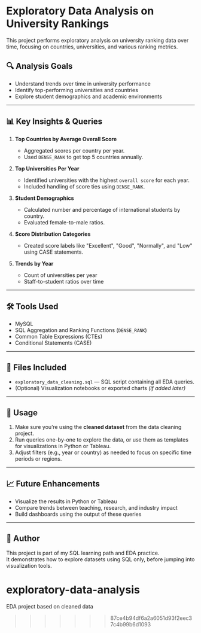 
# Exploratory Data Analysis on University Rankings

This project performs exploratory analysis on university ranking data over time, focusing on countries, universities, and various ranking metrics.

## 🔍 Analysis Goals

- Understand trends over time in university performance
- Identify top-performing universities and countries
- Explore student demographics and academic environments

---

## 📊 Key Insights & Queries

1. **Top Countries by Average Overall Score**
   - Aggregated scores per country per year.
   - Used `DENSE_RANK` to get top 5 countries annually.

2. **Top Universities Per Year**
   - Identified universities with the highest `overall score` for each year.
   - Included handling of score ties using `DENSE_RANK`.

3. **Student Demographics**
   - Calculated number and percentage of international students by country.
   - Evaluated female-to-male ratios.

4. **Score Distribution Categories**
   - Created score labels like "Excellent", "Good", "Normally", and "Low" using CASE statements.

5. **Trends by Year**
   - Count of universities per year
   - Staff-to-student ratios over time

---

## 🛠️ Tools Used

- MySQL
- SQL Aggregation and Ranking Functions (`DENSE_RANK`)
- Common Table Expressions (CTEs)
- Conditional Statements (CASE)

---

## 📁 Files Included

- `exploratory_data_cleaning.sql` — SQL script containing all EDA queries.
- (Optional) Visualization notebooks or exported charts *(if added later)*

---

## 📌 Usage

1. Make sure you’re using the **cleaned dataset** from the data cleaning project.
2. Run queries one-by-one to explore the data, or use them as templates for visualizations in Python or Tableau.
3. Adjust filters (e.g., year or country) as needed to focus on specific time periods or regions.

---

## 📈 Future Enhancements

- Visualize the results in Python or Tableau
- Compare trends between teaching, research, and industry impact
- Build dashboards using the output of these queries

---

## 🧠 Author

This project is part of my SQL learning path and EDA practice.  
It demonstrates how to explore datasets using SQL only, before jumping into visualization tools.


# exploratory-data-analysis
EDA project based on cleaned data
>>>>>>> 87ce4b94df6a2a6051d93f2eec37c4b99b6d1093
